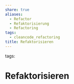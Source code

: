 ```yaml
---
share: true
aliases:
  - Refactor
  - Refaktorisierung
  - Refactoring
tags:
  - cleancode_refactoring
title: Refaktorisieren
---
```


tags:

# Refaktorisieren